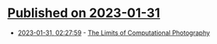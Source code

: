 # [Published on 2023-01-31](index.md)

* [2023-01-31, 02:27:59](https://news.ycombinator.com/item?id=34590094) - [The Limits of Computational Photography](https://yager.io/comp/comp.html)
